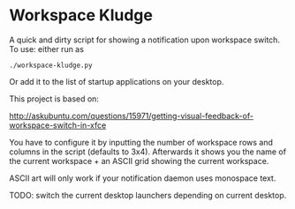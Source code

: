 Workspace Kludge
================

A quick and dirty script for showing a notification upon workspace switch. To use: either run as

~~~
./workspace-kludge.py
~~~

Or add it to the list of startup applications on your desktop.

This project is based on:

http://askubuntu.com/questions/15971/getting-visual-feedback-of-workspace-switch-in-xfce

You have to configure it by inputting the number of workspace rows and columns in the script (defaults to 3x4). Afterwards it shows you the name of the current workspace + an ASCII grid showing the current workspace.

ASCII art will only work if your notification daemon uses monospace text.

TODO: switch the current desktop launchers depending on current desktop.
